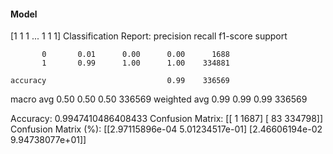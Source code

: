 #### Model
[1 1 1 ... 1 1 1]
Classification Report:
              precision    recall  f1-score   support

           0       0.01      0.00      0.00      1688
           1       0.99      1.00      1.00    334881

    accuracy                           0.99    336569
   macro avg       0.50      0.50      0.50    336569
weighted avg       0.99      0.99      0.99    336569

Accuracy: 0.9947410486408433
Confusion Matrix:
[[     1   1687]
 [    83 334798]]
Confusion Matrix (%):
[[2.97115896e-04 5.01234517e-01]
 [2.46606194e-02 9.94738077e+01]]
